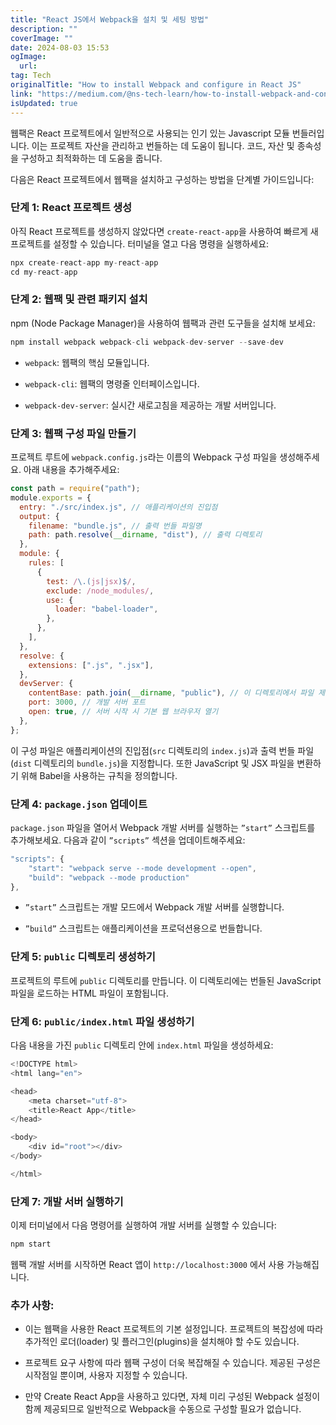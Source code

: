 ```yaml
---
title: "React JS에서 Webpack을 설치 및 세팅 방법"
description: ""
coverImage: ""
date: 2024-08-03 15:53
ogImage: 
  url: 
tag: Tech
originalTitle: "How to install Webpack and configure in React JS"
link: "https://medium.com/@ns-tech-learn/how-to-install-webpack-and-configure-in-react-js-88b4b0bd0af9"
isUpdated: true
---
```






웹팩은 React 프로젝트에서 일반적으로 사용되는 인기 있는 Javascript 모듈 번들러입니다. 이는 프로젝트 자산을 관리하고 번들하는 데 도움이 됩니다. 코드, 자산 및 종속성을 구성하고 최적화하는 데 도움을 줍니다.

다음은 React 프로젝트에서 웹팩을 설치하고 구성하는 방법을 단계별 가이드입니다:

### 단계 1: React 프로젝트 생성

아직 React 프로젝트를 생성하지 않았다면 `create-react-app`을 사용하여 빠르게 새 프로젝트를 설정할 수 있습니다. 터미널을 열고 다음 명령을 실행하세요:

<div class="content-ad"></div>

```js
npx create-react-app my-react-app
cd my-react-app
```

### 단계 2: 웹팩 및 관련 패키지 설치

npm (Node Package Manager)을 사용하여 웹팩과 관련 도구들을 설치해 보세요:

```js
npm install webpack webpack-cli webpack-dev-server --save-dev
```

<div class="content-ad"></div>

- `webpack`: 웹팩의 핵심 모듈입니다.

- `webpack-cli`: 웹팩의 명령줄 인터페이스입니다.

- `webpack-dev-server`: 실시간 새로고침을 제공하는 개발 서버입니다.

### 단계 3: 웹팩 구성 파일 만들기

<div class="content-ad"></div>

프로젝트 루트에 `webpack.config.js`라는 이름의 Webpack 구성 파일을 생성해주세요. 아래 내용을 추가해주세요:

```js
const path = require("path");
module.exports = {
  entry: "./src/index.js", // 애플리케이션의 진입점
  output: {
    filename: "bundle.js", // 출력 번들 파일명
    path: path.resolve(__dirname, "dist"), // 출력 디렉토리
  },
  module: {
    rules: [
      {
        test: /\.(js|jsx)$/,
        exclude: /node_modules/,
        use: {
          loader: "babel-loader",
        },
      },
    ],
  },
  resolve: {
    extensions: [".js", ".jsx"],
  },
  devServer: {
    contentBase: path.join(__dirname, "public"), // 이 디렉토리에서 파일 제공
    port: 3000, // 개발 서버 포트
    open: true, // 서버 시작 시 기본 웹 브라우저 열기
  },
};
```

이 구성 파일은 애플리케이션의 진입점(`src` 디렉토리의 `index.js`)과 출력 번들 파일(`dist` 디렉토리의 `bundle.js`)을 지정합니다. 또한 JavaScript 및 JSX 파일을 변환하기 위해 Babel을 사용하는 규칙을 정의합니다.

### 단계 4: `package.json` 업데이트

<div class="content-ad"></div>

`package.json` 파일을 열어서 Webpack 개발 서버를 실행하는 `”start”` 스크립트를 추가해보세요. 다음과 같이 `”scripts”` 섹션을 업데이트해주세요:

```js
"scripts": {
    "start": "webpack serve --mode development --open",
    "build": "webpack --mode production"
},
```

- `”start”` 스크립트는 개발 모드에서 Webpack 개발 서버를 실행합니다.

- `”build”` 스크립트는 애플리케이션을 프로덕션용으로 번들합니다.

<div class="content-ad"></div>

### 단계 5: `public` 디렉토리 생성하기

프로젝트의 루트에 `public` 디렉토리를 만듭니다. 이 디렉토리에는 번들된 JavaScript 파일을 로드하는 HTML 파일이 포함됩니다.

### 단계 6: `public/index.html` 파일 생성하기

다음 내용을 가진 `public` 디렉토리 안에 `index.html` 파일을 생성하세요:

<div class="content-ad"></div>

```js
<!DOCTYPE html>
<html lang="en">

<head>
    <meta charset="utf-8">
    <title>React App</title>
</head>

<body>
    <div id="root"></div>
</body>

</html>
```

### 단계 7: 개발 서버 실행하기

이제 터미널에서 다음 명령어를 실행하여 개발 서버를 실행할 수 있습니다:

```js
npm start
```

<div class="content-ad"></div>

웹팩 개발 서버를 시작하면 React 앱이 `http://localhost:3000` 에서 사용 가능해집니다.

### 추가 사항:

- 이는 웹팩을 사용한 React 프로젝트의 기본 설정입니다. 프로젝트의 복잡성에 따라 추가적인 로더(loader) 및 플러그인(plugins)을 설치해야 할 수도 있습니다.

- 프로젝트 요구 사항에 따라 웹팩 구성이 더욱 복잡해질 수 있습니다. 제공된 구성은 시작점일 뿐이며, 사용자 지정할 수 있습니다.

<div class="content-ad"></div>

- 만약 Create React App을 사용하고 있다면, 자체 미리 구성된 Webpack 설정이 함께 제공되므로 일반적으로 Webpack을 수동으로 구성할 필요가 없습니다.
